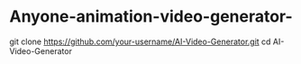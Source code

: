# Anyone-animation-video-generator-
git clone https://github.com/your-username/AI-Video-Generator.git
cd AI-Video-Generator
